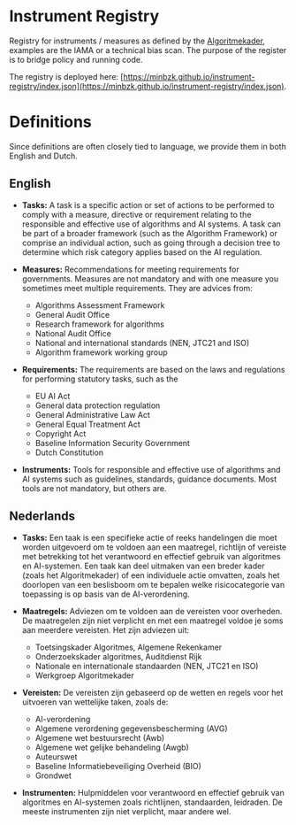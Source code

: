 # Instrument Registry

Registry for instruments / measures as defined by the [Algoritmekader](https://minbzk.github.io/Algoritmekader/),
examples are the IAMA or a technical bias scan.
The purpose of the register is to bridge policy and running code.

The registry is deployed
here: [https://minbzk.github.io/instrument-registry/index.json](https://minbzk.github.io/instrument-registry/index.json).


# Definitions
Since definitions are often closely tied to language, we provide them in both English and Dutch.

## English
- **Tasks:** A task is a specific action or set of actions to be performed to comply with a measure, directive or requirement relating to the responsible and effective use of algorithms and AI systems. A task can be part of a broader framework (such as the Algorithm Framework) or comprise an individual action, such as going through a decision tree to determine which risk category applies based on the AI regulation.

- **Measures:** Recommendations for meeting requirements for governments. Measures are not mandatory and with one measure you sometimes meet multiple requirements. They are advices from:
    - Algorithms Assessment Framework
    - General Audit Office
    - Research framework for algorithms
    - National Audit Office
    - National and international standards (NEN, JTC21 and ISO)
    - Algorithm framework working group

- **Requirements:** The requirements are based on the laws and regulations for performing statutory tasks, such as the
    - EU AI Act
    - General data protection regulation
    - General Administrative Law Act
    - General Equal Treatment Act
    - Copyright Act
    - Baseline Information Security Government
    - Dutch Constitution

- **Instruments:** Tools for responsible and effective use of algorithms and AI systems such as guidelines, standards, guidance documents. Most tools are not mandatory, but others are.


## Nederlands
- **Tasks:** Een taak is een specifieke actie of reeks handelingen die moet worden uitgevoerd om te voldoen aan een maatregel, richtlijn of vereiste met betrekking tot het verantwoord en effectief gebruik van algoritmes en AI-systemen. Een taak kan deel uitmaken van een breder kader (zoals het Algoritmekader) of een individuele actie omvatten, zoals het doorlopen van een beslisboom om te bepalen welke risicocategorie van toepassing is op basis van de AI-verordening.


- **Maatregels:** Adviezen om te voldoen aan de vereisten voor overheden. De maatregelen zijn niet verplicht en met een maatregel voldoe je soms aan meerdere vereisten. Het zijn adviezen uit:
    - Toetsingskader Algoritmes, Algemene Rekenkamer
    - Onderzoekskader algoritmes, Auditdienst Rijk
    - Nationale en internationale standaarden (NEN, JTC21 en ISO)
    - Werkgroep Algoritmekader

- **Vereisten:** De vereisten zijn gebaseerd op de wetten en regels voor het uitvoeren van wettelijke taken, zoals de:
    - AI-verordening
    - Algemene verordening gegevensbescherming (AVG)
    - Algemene wet bestuursrecht (Awb)
    - Algemene wet gelijke behandeling (Awgb)
    - Auteurswet
    - Baseline Informatiebeveiliging Overheid (BIO)
    - Grondwet

- **Instrumenten:** Hulpmiddelen voor verantwoord en effectief gebruik van algoritmes en AI-systemen zoals richtlijnen, standaarden, leidraden. De meeste instrumenten zijn niet verplicht, maar andere wel.
